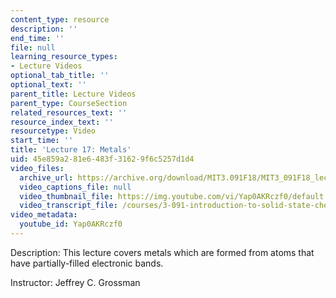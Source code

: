 ```yaml
---
content_type: resource
description: ''
end_time: ''
file: null
learning_resource_types:
- Lecture Videos
optional_tab_title: ''
optional_text: ''
parent_title: Lecture Videos
parent_type: CourseSection
related_resources_text: ''
resource_index_text: ''
resourcetype: Video
start_time: ''
title: 'Lecture 17: Metals'
uid: 45e859a2-81e6-483f-3162-9f6c5257d1d4
video_files:
  archive_url: https://archive.org/download/MIT3.091F18/MIT3_091F18_lec17_300k.mp4
  video_captions_file: null
  video_thumbnail_file: https://img.youtube.com/vi/Yap0AKRczf0/default.jpg
  video_transcript_file: /courses/3-091-introduction-to-solid-state-chemistry-fall-2018/3ad190d2d139a07b92d720c96a022f46_Yap0AKRczf0.pdf
video_metadata:
  youtube_id: Yap0AKRczf0
---
```


Description: This lecture covers metals which are formed from atoms that have partially-filled electronic bands.

Instructor: Jeffrey C. Grossman